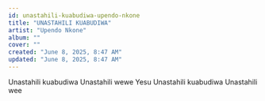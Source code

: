 ```yaml
---
id: unastahili-kuabudiwa-upendo-nkone
title: "UNASTAHILI KUABUDIWA"
artist: "Upendo Nkone"
album: ""
cover: ""
created: "June 8, 2025, 8:47 AM"
updated: "June 8, 2025, 8:47 AM"
---
```


Unastahili kuabudiwa 
Unastahili wewe Yesu 
Unastahili kuabudiwa
Unastahili wee